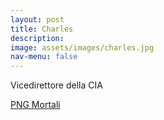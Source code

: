```yaml
---
layout: post
title: Charles
description:
image: assets/images/charles.jpg
nav-menu: false
---
```


Vicedirettore della CIA

<a href="http://xabacadabra.com/cursed-legacy/png-mortali.html" class="button back">PNG Mortali</a> 